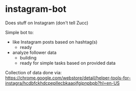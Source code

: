 # instagram-bot
Does stuff on Instagram (don't tell Zucc)

Simple bot to: 
  - like Instagram posts based on hashtag(s)
    - ready
  - analyze follower data
    - building
    - ready for simple tasks based on provided data


Collection of data done via: https://chrome.google.com/webstore/detail/helper-tools-for-instagra/hcdbfckhdcpepllecbkaaojfgipnpbpb?hl=en-US 
